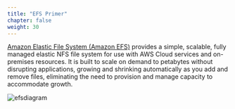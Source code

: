 ```yaml
---
title: "EFS Primer"
chapter: false
weight: 30
---
```


[Amazon Elastic File System (Amazon EFS)](https://aws.amazon.com/efs/) provides a simple, scalable, fully managed elastic NFS file system for use with AWS Cloud services and on-premises resources. It is built to scale on demand to petabytes without disrupting applications, growing and shrinking automatically as you add and remove files, eliminating the need to provision and manage capacity to accommodate growth.

![efsdiagram](/images/efsproduct.png)